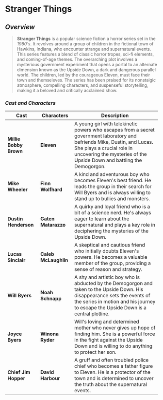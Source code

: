 # Stranger Things
## *Overview*
> **Stranger Things** is a popular science fiction a horror series set in the *1980's*. It revolves around a group of children in the fictional town of Hawkins, Indiana, who encounter strange and supernatural events. This series features a blend of classic horror tropes, sci-fi elements, and coming-of-age themes. The overarching plot involves a mysterious government experiment that opens a portal to an alternate dimension known as the Upside Down, a dark and dangerous parallel world. The children, led by the courageous Eleven, must face their town and themseleves. The series has been praised for its nonstalgic atmosphere, compelling characters, and suspenseful storytelling, making it a beloved and critically acclaimed show.
### *Cast and Characters*
| Cast | Characters | Description |
| ----------- | ----------- | ----------- |
| **Millie Bobby Brown** | **Eleven** | A young girl with telekinetic powers who escapes from a secret government laboratory and befriends Mike, Dustin, and Lucas. She plays a crucial role in uncovering the mysteries of the Upside Down and battling the Demogorgon.
| **Mike Wheeler** | **Finn Wolfhard** | A kind and adventurous boy who becomes Eleven's best friend. He leads the group in their search for Will Byers and is always willing to stand up to bullies and monsters.
| **Dustin Henderson** | **Gaten Matarazzo** | A quirky and loyal friend who is a bit of a science nerd. He's always eager to learn about the supernatural and plays a key role in deciphering the mysteries of the Upside Down.
| **Lucas Sinclair** | **Caleb McLaughlin** | A skeptical and cautious friend who initially doubts Eleven's powers. He becomes a valuable member of the group, providing a sense of reason and strategy.
| **Will Byers** | **Noah Schnapp** | A shy and artistic boy who is abducted by the Demogorgon and taken to the Upside Down. His disappearance sets the events of the series in motion and his journey to escape the Upside Down is a central plotline.
| **Joyce Byers** | **Winona Ryder** | Will's loving and determined mother who never gives up hope of finding him. She is a powerful force in the fight against the Upside Down and is willing to do anything to protect her son.
| **Chief Jim Hopper** | **David Harbour** | A gruff and often troubled police chief who becomes a father figure to Eleven. He is a protector of the town and is determined to uncover the truth about the supernatural events.
